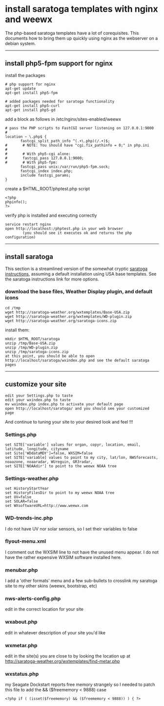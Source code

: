 # install saratoga templates with nginx and weewx

The php-based saratoga templates have a lot of corequisites.  This documents how to bring them up quickly using nginx as the webserver on a debian system.

---

## install php5-fpm support for nginx

install the packages

    # php support for nginx
    apt-get update
    apt-get install php5-fpm
    
    # added packages needed for saratoga functionality
    apt-get install php5-curl
    apt-get install php5-gd

add a block as follows in /etc/nginx/sites-enabled/weewx

    # pass the PHP scripts to FastCGI server listening on 127.0.0.1:9000
    #
    location ~ \.php$ {
           fastcgi_split_path_info ^(.+\.php)(/.+)$;
    #       # NOTE: You should have "cgi.fix_pathinfo = 0;" in php.ini
    #
    #       # With php5-cgi alone:
    #       fastcgi_pass 127.0.0.1:9000;
    #       # With php5-fpm:
           fastcgi_pass unix:/var/run/php5-fpm.sock;
           fastcgi_index index.php;
           include fastcgi_params;
    }
create a $HTML_ROOT/phptest.php script

    <?php
    phpinfo();
    ?>

verify php is installed and executing correctly

    service restart nginx
    open http://localhost:/phptest.php in your web browser
            (you should see it executes ok and returns the php configuration)

---

## install saratoga

This section is a streamlined version of the somewhat cryptic [saratoga instructions](http://saratoga-weather.org/wxtemplates/install.php), assuming a default installation using USA base templates. See the saratoga instructions link for more options.

### download the base files, Weather Display plugin, and default icons

    cd /tmp
    wget http://saratoga-weather.org/wxtemplates/Base-USA.zip
    wget http://saratoga-weather.org/wxtemplates/WD-plugin.zip
    wget http://saratoga-weather.org/saratoga-icons.zip
install them:

    mkdir $HTML_ROOT/saratoga
    unzip /tmp/Base-USA.zip
    unzip /tmp/WD-plugin.zip
    unzip /tmp/saratoga-icons.zip
    at this point, you should be able to open http://localhost/saratoga/wxindex.php and see the default saratoga pages

---
## customize your site

    edit your Settings.php to taste
    edit your wxindex.php to taste
    mv wxindex.php index.php to activate your default page
    open http://localhost/saratoga/ and you should see your customized page
And continue to tuning your site to your desired look and feel !!!

### Settings.php

    set SITE['variable'] values for organ, copyr, location, email, latitude, longitude, cityname
    set Site['WDdataMDY']=false, WXSIM=false
    set SITE['variable] values to point to my city, lat/lon, NWSforecasts, noaazone, noaaradar, WUreguin, GR3radar, 
    set SITE['NOAAdir'] to point to the weewx NOAA tree

### Settings-weather.php

    set HistoryStartYear
    set HistoryFilesDir to point to my weewx NOAA tree
    set UV=false
    set SOLAR=false
    set WXsoftwareURL=http://www.weewx.com

### WD-trends-inc.php

I do not have UV nor solar sensors, so I set their variables to false

### flyout-menu.xml

I comment out the WXSIM line to not have the unused menu appear. 
I do not have the rather expensive WXSIM software installed here.

### menubar.php

I add a 'other formats' menu and a few sub-bullets
to crosslink my saratoga site to my other skins (weewx, bootstrap, etc)

### nws-alerts-config.php

edit in the correct location for your site

### wxabout.php

edit in whatever description of your site you'd like

### wxmetar.php

edit in the site(s) you are close to by looking the location
up at http://saratoga-weather.org/wxtemplates/find-metar.php

### wxstatus.php

my Seagate Dockstart reports free memory strangely so I needed to patch this file to add the && ($freememory < 9888) case

    <?php if ( (isset($freememory) && ($freememory < 9888)) ) { ?>
